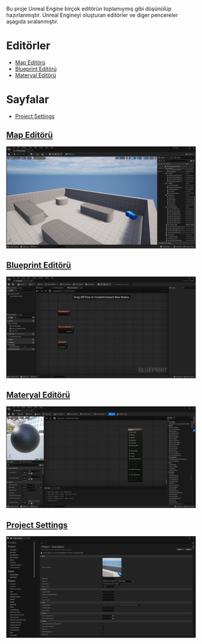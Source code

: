 Bu proje Unreal Engine birçok editörün toplamıymış gibi düşünülüp hazırlanmıştır. Unreal Engineyi oluşturan editörler ve diger pencereler aşagıda sıralanmıştır.

# Editörler

* [Map Editörü](#map-edit%C3%B6r%C3%BC)
* [Blueprint Editörü](#blueprint-edit%C3%B6r%C3%BC)
* [Materyal Editörü](#materyal-edit%C3%B6r%C3%BC)


# Sayfalar
* [Project Settings](#project-settings)



## [Map Editörü](Map%20Editörü)
<img src="Dosyalar/Map_Editor_Ana_Ekran.jpg">

## [Blueprint Editörü](Blueprint%20Editörü)
<img src="Dosyalar/Blueprint_Editor_Ana_Ekran.jpg">

## [Materyal Editörü](Materyal%20Editörü)
<img src="Dosyalar/Materyal_Editor_Ana_Ekran.jpg">



## [Project Settings](Project%20Settings)
<img src="Dosyalar/Project_Settings_Ana_Ekran.jpg">
